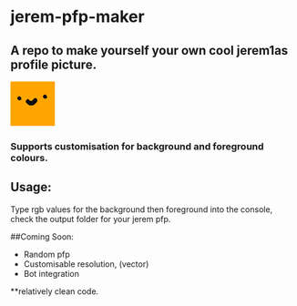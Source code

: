 # jerem-pfp-maker
## A repo to make yourself your own cool jerem1as profile picture.

![](jerem.png)

### Supports customisation for background and foreground colours.


## Usage:
Type rgb values for the background then foreground into the console, check the output folder for your jerem pfp.

##Coming Soon:
* Random pfp
* Customisable resolution, (vector)
* Bot integration






**relatively clean code.
